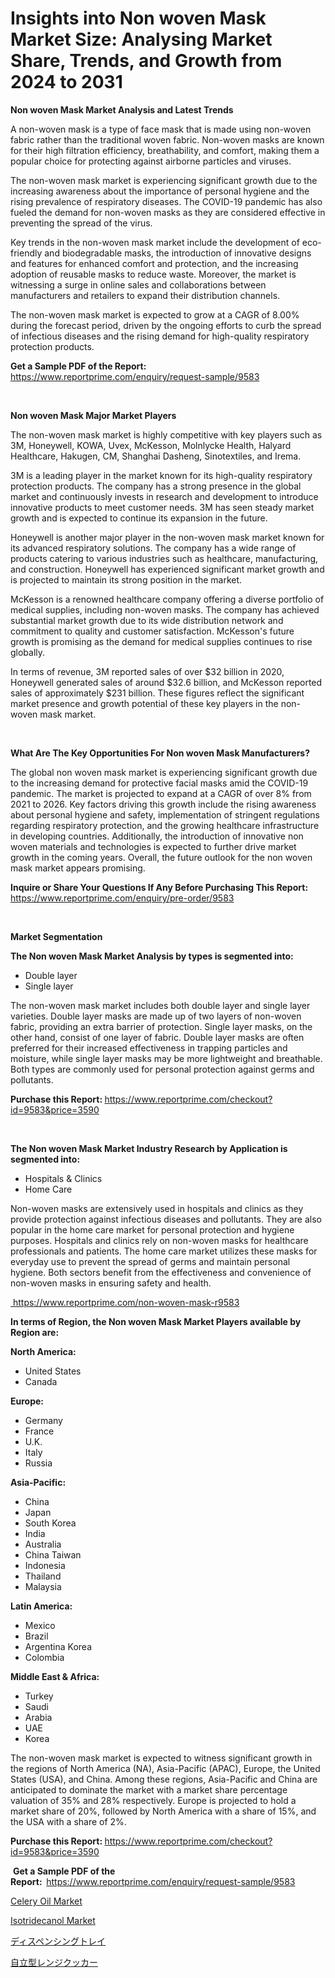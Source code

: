 <p><h1>Insights into Non woven Mask Market Size: Analysing Market Share, Trends, and Growth from 2024 to 2031</h1></p><p><strong>Non woven Mask Market Analysis and Latest Trends</strong></p>
<p><p>A non-woven mask is a type of face mask that is made using non-woven fabric rather than the traditional woven fabric. Non-woven masks are known for their high filtration efficiency, breathability, and comfort, making them a popular choice for protecting against airborne particles and viruses.</p><p>The non-woven mask market is experiencing significant growth due to the increasing awareness about the importance of personal hygiene and the rising prevalence of respiratory diseases. The COVID-19 pandemic has also fueled the demand for non-woven masks as they are considered effective in preventing the spread of the virus.</p><p>Key trends in the non-woven mask market include the development of eco-friendly and biodegradable masks, the introduction of innovative designs and features for enhanced comfort and protection, and the increasing adoption of reusable masks to reduce waste. Moreover, the market is witnessing a surge in online sales and collaborations between manufacturers and retailers to expand their distribution channels.</p><p>The non-woven mask market is expected to grow at a CAGR of 8.00% during the forecast period, driven by the ongoing efforts to curb the spread of infectious diseases and the rising demand for high-quality respiratory protection products.</p></p>
<p><strong>Get a Sample PDF of the Report:&nbsp;</strong> <a href="https://www.reportprime.com/enquiry/request-sample/9583">https://www.reportprime.com/enquiry/request-sample/9583</a></p>
<p>&nbsp;</p>
<p><strong>Non woven Mask Major Market Players</strong></p>
<p><p>The non-woven mask market is highly competitive with key players such as 3M, Honeywell, KOWA, Uvex, McKesson, Molnlycke Health, Halyard Healthcare, Hakugen, CM, Shanghai Dasheng, Sinotextiles, and Irema. </p><p>3M is a leading player in the market known for its high-quality respiratory protection products. The company has a strong presence in the global market and continuously invests in research and development to introduce innovative products to meet customer needs. 3M has seen steady market growth and is expected to continue its expansion in the future.</p><p>Honeywell is another major player in the non-woven mask market known for its advanced respiratory solutions. The company has a wide range of products catering to various industries such as healthcare, manufacturing, and construction. Honeywell has experienced significant market growth and is projected to maintain its strong position in the market.</p><p>McKesson is a renowned healthcare company offering a diverse portfolio of medical supplies, including non-woven masks. The company has achieved substantial market growth due to its wide distribution network and commitment to quality and customer satisfaction. McKesson's future growth is promising as the demand for medical supplies continues to rise globally.</p><p>In terms of revenue, 3M reported sales of over $32 billion in 2020, Honeywell generated sales of around $32.6 billion, and McKesson reported sales of approximately $231 billion. These figures reflect the significant market presence and growth potential of these key players in the non-woven mask market.</p></p>
<p>&nbsp;</p>
<p><strong>What Are The Key Opportunities For Non woven Mask Manufacturers?</strong></p>
<p><p>The global non woven mask market is experiencing significant growth due to the increasing demand for protective facial masks amid the COVID-19 pandemic. The market is projected to expand at a CAGR of over 8% from 2021 to 2026. Key factors driving this growth include the rising awareness about personal hygiene and safety, implementation of stringent regulations regarding respiratory protection, and the growing healthcare infrastructure in developing countries. Additionally, the introduction of innovative non woven materials and technologies is expected to further drive market growth in the coming years. Overall, the future outlook for the non woven mask market appears promising.</p></p>
<p><strong>Inquire or Share Your Questions If Any Before Purchasing This Report:</strong> <a href="https://www.reportprime.com/enquiry/pre-order/9583">https://www.reportprime.com/enquiry/pre-order/9583</a></p>
<p>&nbsp;</p>
<p><strong>Market Segmentation</strong></p>
<p><strong>The Non woven Mask Market Analysis by types is segmented into:</strong></p>
<p><ul><li>Double layer</li><li>Single layer</li></ul></p>
<p><p>The non-woven mask market includes both double layer and single layer varieties. Double layer masks are made up of two layers of non-woven fabric, providing an extra barrier of protection. Single layer masks, on the other hand, consist of one layer of fabric. Double layer masks are often preferred for their increased effectiveness in trapping particles and moisture, while single layer masks may be more lightweight and breathable. Both types are commonly used for personal protection against germs and pollutants.</p></p>
<p><strong>Purchase this Report:&nbsp;</strong><a href="https://www.reportprime.com/checkout?id=9583&price=3590">https://www.reportprime.com/checkout?id=9583&price=3590</a></p>
<p>&nbsp;</p>
<p><strong>The Non woven Mask Market Industry Research by Application is segmented into:</strong></p>
<p><ul><li>Hospitals & Clinics</li><li>Home Care</li></ul></p>
<p><p>Non-woven masks are extensively used in hospitals and clinics as they provide protection against infectious diseases and pollutants. They are also popular in the home care market for personal protection and hygiene purposes. Hospitals and clinics rely on non-woven masks for healthcare professionals and patients. The home care market utilizes these masks for everyday use to prevent the spread of germs and maintain personal hygiene. Both sectors benefit from the effectiveness and convenience of non-woven masks in ensuring safety and health.</p></p>
<p><a href="https://www.reportprime.com/non-woven-mask-r9583">&nbsp;https://www.reportprime.com/non-woven-mask-r9583</a></p>
<p><strong>In terms of Region, the Non woven Mask Market Players available by Region are:</strong></p>
<p>
    <p> <strong> North America: </strong>
        <ul>
            <li>United States</li>
            <li>Canada</li>
        </ul>
        </p> 
    <p> <strong> Europe: </strong>
        <ul>
            <li>Germany</li>
            <li>France</li>
            <li>U.K.</li>
            <li>Italy</li>
            <li>Russia</li>
        </ul>
        </p> 
    <p> <strong> Asia-Pacific: </strong>
        <ul>
            <li>China</li>
            <li>Japan</li>
            <li>South Korea</li>
            <li>India</li>
            <li>Australia</li>
            <li>China Taiwan</li>
            <li>Indonesia</li>
            <li>Thailand</li>
            <li>Malaysia</li>
        </ul>
        </p> 
    <p> <strong> Latin America: </strong>
        <ul>
            <li>Mexico</li>
            <li>Brazil</li>
            <li>Argentina Korea</li>
            <li>Colombia</li>
        </ul>
        </p> 
    <p> <strong> Middle East & Africa: </strong>
        <ul>
            <li>Turkey</li>
            <li>Saudi</li>
            <li>Arabia</li>
            <li>UAE</li>
            <li>Korea</li>
        </ul>
    </p>
    </p>
<p><p>The non-woven mask market is expected to witness significant growth in the regions of North America (NA), Asia-Pacific (APAC), Europe, the United States (USA), and China. Among these regions, Asia-Pacific and China are anticipated to dominate the market with a market share percentage valuation of 35% and 28% respectively. Europe is projected to hold a market share of 20%, followed by North America with a share of 15%, and the USA with a share of 2%.</p></p>
<p><strong>Purchase this Report: </strong><a href="https://www.reportprime.com/checkout?id=9583&price=3590">https://www.reportprime.com/checkout?id=9583&price=3590</a></p>
<p>&nbsp;<strong>Get a Sample PDF of the Report:&nbsp;&nbsp;</strong><a href="https://www.reportprime.com/enquiry/request-sample/9583">https://www.reportprime.com/enquiry/request-sample/9583</a></p>
<p><strong></strong></p>
<p><p><a href="https://www.linkedin.com/pulse/celery-oil-market-provides-comprehensive-analysis-including-macro-xckdc?trackingId=4ei4vjMfOoGJQMdXeLMP1Q%3D%3D">Celery Oil Market</a></p><p><a href="https://www.linkedin.com/pulse/isotridecanol-market-size-share-amp-trends-analysis-report-xyoic?trackingId=8AxuWks2NZ9app5OowRjLw%3D%3D">Isotridecanol Market</a></p><p><a href="https://medium.com/@trevawiszk20231/%E3%83%87%E3%82%A3%E3%82%B9%E3%83%9A%E3%83%B3%E3%82%B7%E3%83%B3%E3%82%B0%E3%83%88%E3%83%AC%E3%83%BC%E5%B8%82%E5%A0%B4-%E3%82%BF%E3%82%A4%E3%83%97-%E3%82%A2%E3%83%97%E3%83%AA%E3%82%B1%E3%83%BC%E3%82%B7%E3%83%A7%E3%83%B3-%E3%81%8A%E3%82%88%E3%81%B3%E5%9C%B0%E7%90%86%E3%81%AB%E3%82%88%E3%82%8B%E5%8C%85%E6%8B%AC%E7%9A%84%E3%81%AA%E8%A9%95%E4%BE%A1-16dc539118ed">ディスペンシングトレイ</a></p><p><a href="https://medium.com/@bonniehoppe1/%E3%83%95%E3%83%AA%E3%83%BC%E3%82%B9%E3%82%BF%E3%83%B3%E3%83%87%E3%82%A3%E3%83%B3%E3%82%B0%E3%83%AC%E3%83%B3%E3%82%B8%E3%82%AF%E3%83%83%E3%82%AB%E3%83%BC%E5%B8%82%E5%A0%B4-2031%E5%B9%B4%E3%81%BE%E3%81%A7%E3%81%AE%E6%88%90%E5%8A%9F%E3%81%99%E3%82%8B%E3%83%93%E3%82%B8%E3%83%8D%E3%82%B9%E6%88%A6%E7%95%A5%E3%81%AE%E9%8D%B5%E3%82%92%E4%BA%88%E6%B8%AC-4f9f0b7766df">自立型レンジクッカー</a></p></p>